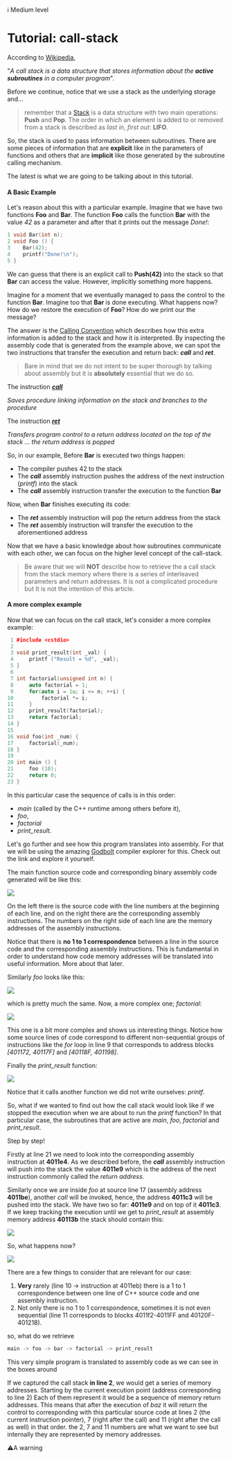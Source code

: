 :information_source: Medium level

# Tutorial: call-stack

According to [Wikipedia](https://en.wikipedia.org/wiki/Call\_stack), 

"*A call stack is a data structure that stores information about the **active subroutines** in a computer program*". 

Before we continue, notice that we use a stack as the underlying storage and...

> remember that a [Stack](https://en.wikipedia.org/wiki/Stack_(abstract_data_type)) is a data structure with two main operations: **Push** and **Pop**. The order in which an element is added to or removed from a stack is described as *last in*, *first out*: **LIFO**.

So, the stack is used to pass information between subroutines. There are some pieces of information that are **explicit** like in the parameters of functions and others that are **implicit** like those generated by the subroutine calling mechanism.

The latest is what we are going to be talking about in this tutorial.

#### A Basic Example

Let's reason about this with a particular example. Imagine that we have two functions **Foo** and **Bar**. The function **Foo** calls the function **Bar** with the value *42* as a parameter and after that it prints out the message *Done!*:

```c++
1 void Bar(int n);
2 void Foo () {
3    Bar(42);
4    printf("Done!\n");
5 }
```

We can guess that there is an explicit call to **Push(42)** into the stack so that **Bar** can access the value. However, implicitly something more happens. 

Imagine for a moment that we eventually managed to pass the control to the function **Bar**. Imagine too that **Bar** is done executing. What happens now? How do we restore the execution of **Foo**? How do we print our the message?

The answer is the [Calling Convention](https://en.wikipedia.org/wiki/Calling_convention) which describes how this extra information is added to the stack and how it is interpreted. By inspecting the assembly code that is generated from the example above, we can spot the two instructions that transfer the execution and return back: ***call*** and ***ret***.

> Bare in mind that we do not intent to be super thorough by talking about assembly but it is **absolutely** essential that we do so.

The instruction [***call***](https://c9x.me/x86/html/file_module_x86_id_26.html)  

*Saves procedure linking information on the stack and branches to the procedure*

The instruction [***ret***](https://c9x.me/x86/html/file_module_x86_id_280.html) 

*Transfers program control to a return address located on the top of the stack ... the return address is popped*

So, in our example, Before **Bar** is executed two things happen:

* The compiler pushes 42 to the stack
* The ***call*** assembly instruction pushes the address of the next instruction (*printf*) into the stack
* The ***call*** assembly instruction transfer the execution to the function **Bar**

Now, when **Bar** finishes executing its code:

* The ***ret*** assembly instruction will pop the return address from the stack 
* The ***ret*** assembly instruction will transfer the execution to the aforementioned address

Now that we have a basic knowledge about how subroutines communicate with each other, we can focus on the higher level concept of the call-stack. 

> Be aware that we will **NOT** describe how to retrieve the a call stack from the stack memory where there is a series of interleaved parameters and return addresses. It is not a complicated procedure but It is not the intention of this article.

#### A more complex example

Now that we can focus on the call stack, let's consider a more complex example:

```c++
 1 #include <cstdio>
 2 
 3 void print_result(int _val) {
 4     printf ("Result = %d", _val);
 5 }
 6 
 7 int factorial(unsigned int n) {
 8     auto factorial = 1;
 9     for(auto i = 1u; i <= n; ++i) {
10         factorial *= i;
11     }    
12     print_result(factorial);    
13     return factorial;
14 }
15 
16 void foo(int _num) {
17     factorial(_num);
18 }
19 
20 int main () {
21     foo (10);
22     return 0;
23 }
```

In this particular case the sequence of calls is in this order:

* *main* (called by the C++ runtime among others before it), 
* *foo*, 
* *factorial*
* *print_result*. 

Let's go further and see how this program translates into assembly. For that we will be using the amazing [Godbolt](https://godbolt.org/z/M9c3rc6nY) compiler explorer for this. Check out the link and explore it yourself.

The main function source code and corresponding binary assembly code generated will be like this:

![](pics/main_function.png)

On the left there is the source code with the line numbers at the beginning of each line, and on the right there are the corresponding assembly instructions. The numbers on the right side of each line are the memory addresses of the assembly instructions. 

Notice that there is **no 1 to 1 correspondence** between a line in the source code and the corresponding assembly instructions. This is fundamental in order to understand how code memory addresses will be translated into useful information. More about that later.

Similarly *foo* looks like this:

![](pics/foo_function.png)

which is pretty much the same. Now, a more complex one; *factorial*:

![](pics/factorial_function.png)

This one is a bit more complex and shows us interesting things. Notice how some source lines of code correspond to different non-sequential groups of instructions like the *for* loop in line 9 that corresponds to address blocks *[401172, 40117F]* and *[40118F, 401198]*.

Finally the *print_result* function:

![](pics/print_result_function.png)

Notice that it calls another function we did not write ourselves: *printf*. 

So, what if we wanted to find out how the call stack would look like if we stopped the execution when we are about to run the *printf* function? In that particular case, the subroutines that are active are *main*, *foo*, *factorial* and *print_result*. 

Step by step!

Firstly at line 21 we need to look into the corresponding assembly instruction at **4011e4**. As we described before, the ***call*** assembly instruction will push into the stack the value **4011e9** which is the address of the next instruction commonly called the *return address*. 

Similarly once we are inside *foo* at source line 17 (assembly address **4011be**), another *call* will be invoked, hence, the address **4011c3** will be pushed into the stack. We have two so far: **4011e9** and on top of it **4011c3**. If we keep tracking the execution until we get to *print_result* at assembly memory address **40113b** the stack should contain this:


![](pics/stack.png)

So, what happens now?

![](pics/stack_usage.png)













There are a few things to consider that are relevant for our case:

1. **Very** rarely (line 10 -> instruction at 4011eb) there is a 1 to 1 correspondence between one line of C++ source code and one assembly instruction.
2. Not only there is no 1 to 1 correspondence, sometimes it is not even sequential (line 11 corresponds to blocks  4011f2-4011FF and 40120F-401218).

so, what do we retrieve

```c++
main -> foo -> bar -> factorial -> print_result
```



This very simple program is translated to assembly code as we can see in the boxes around 

If we captured the call stack **in line 2**, we would get a series of memory addresses. Starting by the current execution point (address corresponding to line 2) Each of them represent it would be a sequence of memory return addresses. This means that after the execution of *baz* it will return the control to  corresponding with this particular source code at lines 2 (the current instruction pointer), 7 (right after the call) and 11 (right after the call as well) in that order. the 2, 7 and 11 numbers are what we want to see but internally they are represented by memory addresses.

:warning:A  warning

